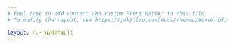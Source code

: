 ```yaml
---
# Feel free to add content and custom Front Matter to this file.
# To modify the layout, see https://jekyllrb.com/docs/themes/#overriding-theme-defaults

layout: ru-ru/default
---
```

